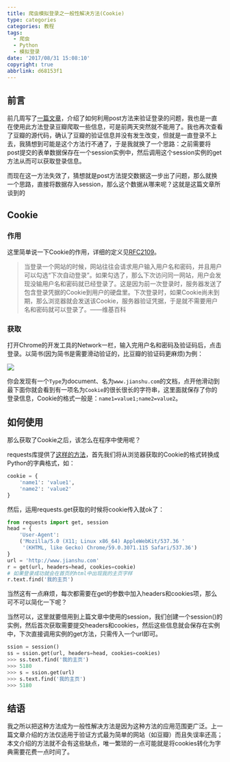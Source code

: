 ```yaml
---
title: 爬虫模拟登录之一般性解决方法(Cookie)
type: categories
categories: 教程
tags:
  - 爬虫
  - Python
  - 模拟登录
date: '2017/08/31 15:08:10'
copyright: true
abbrlink: d68153f1
---
```


## 前言

前几周写了[一篇文章](https://itswincer.com/posts/94e157f8/)，介绍了如何利用post方法来验证登录的问题，我也是一直在使用此方法登录豆瓣爬取一些信息，可是前两天突然就不能用了。我也再次查看了豆瓣的源代码，确认了豆瓣的验证信息并没有发生改变，但就是一直登录不上去，我猜想到可能是这个方法行不通了，于是我就换了一个思路：之前需要将post提交的表单数据保存在一个session实例中，然后调用这个session实例的get方法从而可以获取登录信息。

而现在这一方法失效了，猜想就是post方法提交数据这一步出了问题，那么就换一个思路，直接将数据存入session，那么这个数据从哪来呢？这就是这篇文章所谈到的

## Cookie

### 作用

这里简单说一下Cookie的作用，详细的定义见[RFC2109](https://www.ietf.org/rfc/rfc2109.txt)。

> 当登录一个网站的时候，网站往往会请求用户输入用户名和密码，并且用户可以勾选“下次自动登录”。如果勾选了，那么下次访问同一网站，用户会发现没输用户名和密码就已经登录了。这是因为前一次登录时，服务器发送了包含登录凭据的Cookie到用户的硬盘里。下次登录时，如果Cookie尚未到期，那么浏览器就会发送该Cookie，服务器验证凭据，于是就不需要用户名和密码就可以登录了。——维基百科

### 获取

打开Chrome的开发工具的Network一栏，输入完用户名和密码及验证码后，点击登录。以简书(因为简书是需要滑动验证的，比豆瓣的验证码更麻烦)为例：

![](https://ws1.sinaimg.cn/large/ba22af52gy1fj2y1160frj20n306vach.jpg)

你会发现有一个`Type`为document、名为`www.jianshu.com`的文档，点开他滑动到最下面你就会看到有一项名为`Cookie`的很长很长的字符串，这里面就保存了你的登录信息，Cookie的格式一般是：`name1=value1;name2=value2`。

## 如何使用

那么获取了Cookie之后，该怎么在程序中使用呢？

requests库提供了[这样的方法](http://docs.python-requests.org/zh_CN/latest/user/advanced.html#session-objects)，首先我们将从浏览器获取的Cookie的格式转换成Python的字典格式，如：

```python
cookie = {
    'name1': 'value1',
    'name2': 'value2'
}
```

然后，运用requests.get获取的时候将cookie传入就ok了：

```python
from requests import get, session
head = {
    'User-Agent':
    ('Mozilla/5.0 (X11; Linux x86_64) AppleWebKit/537.36 '
     '(KHTML, like Gecko) Chrome/59.0.3071.115 Safari/537.36')
}
url = 'http://www.jianshu.com'
r = get(url, headers=head, cookies=cookie)
# 如果登录成功就会在首页的html中出现我的主页字样
r.text.find('我的主页')
```

当然这有一点麻烦，每次都需要在get的参数中加入headers和cookies项，那么可不可以简化一下呢？

当然可以，这里就要借用到上篇文章中使用的session，我们创建一个session()的实例，然后首次获取需要提交headers和cookies，然后这些信息就会保存在实例中，下次直接调用实例的get方法，只需传入一个url即可。

```python
ssion = session()
ss = ssion.get(url, headers=head, cookies=cookies)
>>> ss.text.find('我的主页')
>>> 5180
>>> s = ssion.get(url)
>>> s.text.find('我的主页')
>>> 5180
```

## 结语

我之所以把这种方法成为一般性解决方法是因为这种方法的应用范围更广泛。上一篇文章介绍的方法仅适用于验证方式最为简单的网站（如豆瓣）而且失误率还高；本文介绍的方法就不会有这些缺点，唯一繁琐的一点可能就是将cookies转化为字典需要花费一点时间了。